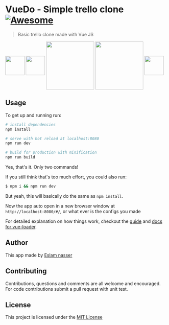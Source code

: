 # VueDo - Simple trello clone [![Awesome](https://cdn.rawgit.com/sindresorhus/awesome/d7305f38d29fed78fa85652e3a63e154dd8e8829/media/badge.svg)](https://github.com/Eslam-nasser-wd/node-trello-clone-api)
> Basic trello clone made with Vue JS

[<img width="60" align="middle" src="https://cdn.rawgit.com/gilbarbara/logos/e7b1dc2666c3dabe6c1276abd0a767b6ebd6af43/logos/nodejs-icon.svg">](https://nodejs.org)
[<img width="60" align="middle" src="https://d1xwtr0qwr70yv.cloudfront.net/assets/tech/vue-35f1f4f83e07663deb9028292e603206.svg">](https://nodejs.org)
[<img width="150" align="middle" src="https://cdn.worldvectorlogo.com/logos/mongodb.svg">](https://nodejs.org)
[<img width="150" align="middle" src="https://camo.githubusercontent.com/b0c9dc0e2f5bcd190403159a24d4a541e496e30a/68747470733a2f2f636f6c69676f2e696f2f696d616765732f657870726573732e737667">](https://nodejs.org)
[<img width="60" align="middle" src="https://s3-us-west-2.amazonaws.com/svgporn.com/logos/mocha.svg">](https://nodejs.org)
## Usage
To get up and running run:
``` bash
# install dependencies
npm install

# serve with hot reload at localhost:8080
npm run dev

# build for production with minification
npm run build
```
Yes, that's it. Only two commands!

If you still think that's too much effort, you could also run:
``` bash
$ npm i && npm run dev
```
But yeah, this will basically do the same as `npm install`.

Now the app auto open in a new browser window at `http://localhost:8080/#/`, or what ever is the configs you made

For detailed explanation on how things work, checkout the [guide](http://vuejs-templates.github.io/webpack/) and [docs for vue-loader](http://vuejs.github.io/vue-loader).

## Author
This app made by [Eslam nasser](https://www.facebook.com/Eslam.nasser.yousef)

## Contributing

Contributions, questions and comments are all welcome and encouraged. For code contributions submit a pull request with unit test.

## License
This project is licensed under the [MIT License](https://en.wikipedia.org/wiki/MIT_License)
